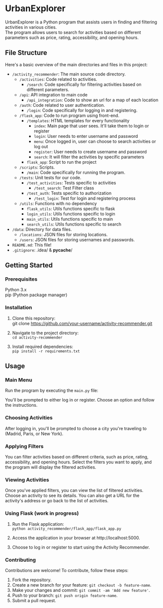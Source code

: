 # UrbanExplorer
UrbanExplorer is a Python program that assists users in finding and filtering activities in various cities.  
The program allows users to search for activities based on different parameters such as price, rating, accessibility, and opening hours.

## File Structure

Here's a basic overview of the main directories and files in this project:

- `/activity_recommender`: The main source code directory.
    - `/activities`: Code related to activities.
      - `/search`: Code specifically for filtering activities based on different parameters.
    - `/api`: API integration to main code
      - `/api_integration`: Code to show an url for a map of each location
    - `/auth`: Code related to user authentication.
      - `/login`: Code specifically for logging in and registering.
    - `/flask_app`: Code to run program using front-end.
      - `/templates`: HTML templates for every functionality
        - `index`: Main page that user sees. It'll take them to login or register
        - `login`: User needs to enter username and password
        - `menu`: Once logged in, user can choose to search activities or log out
        - `register`: User needs to create username and password
        - `search`: It will filter the activities by specific parameters
      - `flask_app`: Script to run the project
    - `/scripts`: Scripts.
      - `/main`: Code specifically for running the program.
    - `/tests`: Unit tests for our code. 
      - `/test_activities`:  Tests specific to activities
        - `/test_search`: Test Filter class
      - `/test_auth`:  Tests specific to authorization
        - `/test_login`: Test for login and registering process
    - `/utils`: Functions with no dependency
       - `flask_utils`: Utils functions specific to flask
       - `login_utils`: Utils functions specific to login
       - `main_utils`: Utils functions specific to main
       - `search_utils`: Utils functions specific to search
- `/data`: Directory for data files.
    - `/locations`: JSON files for storing locations.
    - `/users`: JSON files for storing usernames and passwords.
- `README.md`: This file!
- `.gitignore`: .idea/ & __pycache__/

## Getting Started

### Prerequisites
Python 3.x  
pip (Python package manager)

### Installation
1. Clone this repository:  
git clone https://github.com/your-username/activity-recommender.git


2. Navigate to the project directory:  
`cd activity-recommender`


3. Install required dependencies:  
`pip install -r requirements.txt`

## Usage

### Main Menu

Run the program by executing the `main.py` file:

You'll be prompted to either log in or register. Choose an option and follow the instructions.

### Choosing Activities

After logging in, you'll be prompted to choose a city you're traveling to (Madrid, Paris, or New York).

### Applying Filters

You can filter activities based on different criteria, such as price, rating, accessibility, and opening hours. Select the filters you want to apply, and the program will display the filtered activities.

### Viewing Activities

Once you've applied filters, you can view the list of filtered activities. Choose an activity to see its details. You can also get a URL for the activity's address or go back to the list of activities.

### Using Flask (work in progress)
1. Run the Flask application:  
`python activity_recommender/flask_app/flask_app.py`  

2. Access the application in your browser at http://localhost:5000.

3. Choose to log in or register to start using the Activity Recommender.

### Contributing
Contributions are welcome! To contribute, follow these steps:

1. Fork the repository.
2. Create a new branch for your feature: `git checkout -b feature-name`.
3. Make your changes and commit: `git commit -am 'Add new feature'`.
4. Push to your branch: `git push origin feature-name`.
5. Submit a pull request.